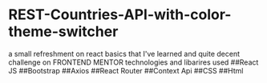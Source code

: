 # REST-Countries-API-with-color-theme-switcher
a small refreshment on react basics that I've learned and quite decent challenge on FRONTEND MENTOR 
technologies and libarires used
##React JS
##Bootstrap
##Axios
##React Router
##Context Api
##CSS
##Html
